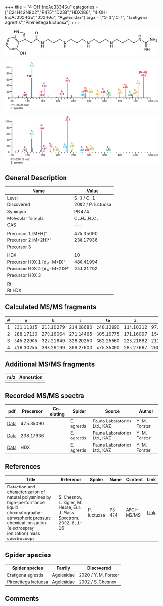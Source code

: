 +++
title = "4-OH-IndAc3334Gu"
categories = ["C24H42N8O2","P475","D238","HDX486",
"4-OH-IndAc3334Gu","3334Gu",
"Agelenidae"]
tags = ["S-3","C-1",
"Eratigena agrestis","Pireneitega luctuosa"]
+++

![](/img/4-OH-IndAc3334Gu.png)

![](/img_MSMS/475_4-OH-IndAc3334Gu_Ea.png?classes=border)

![](/img_MSMS/475_4-OH-IndAc3334Gu_Ea_2.png?classes=border)

## General Description

| Name                         | Value              |
|------------------------------|--------------------|
| Level                        | S-3 / C-1          |
| Discovered                   | 2002 / P. luctuosa |
| Synonym                      | PB 474             |
| Molecular formula            | C₂₄H₄₂N₈O₂         |
| CAS                          | ---                |
|                              |                    |
| Precursor 1 [M+H]⁺           | 475.35090          |
| Precursor 2 [M+2H]²⁺         | 238.17936          |
| Precursor 3                  |                    |
|                              |                    |
| HDX                          | 10                 |
| Precursor HDX 1 [d₁₀-M+D]⁺   | 486.41994          |
| Precursor HDX 2 [d₁₀-M+2D]²⁺ | 244.21702          |
| Precursor HDX 3              |                    |
|                              |                    |
| Rt                           |                    |
| Rt HDX                       |                    |

## Calculated MS/MS fragments

| # | a         | b         | c         | ta        | z         | y         | tz        |
|---|-----------|-----------|-----------|-----------|-----------|-----------|-----------|
| 1 | 231.11335 | 213.10279 | 214.08680 | 248.13990 | 114.10312 | 97.07657  | 131.12967 |
| 2 | 288.17120 | 270.16064 | 271.14465 | 305.19775 | 171.16097 | 154.13442 | 188.18752 |
| 3 | 345.22905 | 327.21849 | 328.20250 | 362.25560 | 228.21882 | 211.19227 | 245.24537 |
| 4 | 416.30255 | 398.29199 | 399.27600 | 475.35090 | 285.27667 | 268.25012 | 302.30322 |

## Additional MS/MS fragments

| m/z | Annotation |
|-----|------------|
|     |            |

## Recorded MS/MS spectra

| pdf | Precursor | Co-eluting | Spider | Source | Author |
|-----|-----------|------------|--------|--------|--------|
| [Data](/pdf/E-agrestis/475_4-OH-IndAc3334Gu_Ea.pdf) | 475.35090 |            | E. agrestis | Fauna Laboratories Ltd., KAZ | Y. M. Forster |
| [Data](/pdf/E-agrestis/475_4-OH-IndAc3334Gu_Ea_2.pdf) | 238.17936 |            | E. agrestis | Fauna Laboratories Ltd., KAZ | Y. M. Forster |
| [Data](/pdf/E-agrestis/475_4-OH-IndAc3334Gu_Ea_HDX.pdf) | HDX |            | E. agrestis | Fauna Laboratories Ltd., KAZ | Y. M. Forster |

## References

| Title                                                                                                                                                                               | Reference                                                             | Spider      | Name   | Content    | Link                                                          |
|-------------------------------------------------------------------------------------------------------------------------------------------------------------------------------------|-----------------------------------------------------------------------|-------------|--------|------------|---------------------------------------------------------------|
| Detection and characterization of natural polyamines by high-performance liquid chromatography-atmospheric pressure chemical ionization (electrospray ionization) mass spectroscopy | S. Chesnov, L. Bigler, M. Hesse, Eur. J. Mass Spectrom. 2002, 8, 1-16 | P. luctuosa | PB 474 | APCI-MS/MS | [Link](https://journals.sagepub.com/doi/abs/10.1255/ejms.467) |

## Spider species

| Spider species       | Family     | Discovered        |
|----------------------|------------|-------------------|
| Eratigena agrestis | Agelenidae | 2020 / Y. M. Forster |
| Pireneitega luctuosa | Agelenidae | 2002 / S. Chesnov |

## Comments